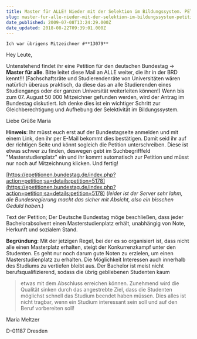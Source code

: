 ```yaml
---
title: Master für ALLE! Nieder mit der Selektion im Bildungssystem. PETITION
slug: master-fur-alle-nieder-mit-der-selektion-im-bildungssystem-petition
date_published: 2009-07-08T13:24:29.000Z
date_updated: 2018-08-22T09:39:01.000Z
---
```


    Ich war übrigens Mitzeichner #**13079**

Hey Leute,

Untenstehend findet ihr eine Petition für den deutschen Bundestag -> **Master für alle**. Bitte leitet diese Mail an ALLE weiter, die ihr in der BRD kennt!!! (Fachschaftsräte und Studierendenräte von Universitäten wären natürlich überaus praktisch, da diese das an alle Studierenden eines Studiengangs oder der ganzen Universität weiterleiten können!) Wenn bis zum 07. August 50 000 Mitzeichner gefunden werden, wird der Antrag im Bundestag diskutiert. Ich denke dies ist ein wichtiger Schritt zur Gleichberechtigung und Aufhebung der Selektivität im Bildungssystem.

Liebe Grüße Maria

**Hinweis**: Ihr müsst euch erst auf der Bundestagseite anmelden und mit einem Link, den ihr per E-Mail bekommt dies bestätigen. Damit seid ihr auf der richtigen Seite und könnt sogleich die Petition unterschreiben. Diese ist etwas schwer zu finden, deswegen gebt im Suchbegrifffeld "Masterstudienplatz" ein und ihr kommt automatisch zur Petition und müsst nur noch auf Mitzeichnung klicken. Und fertig!

[https://epetitionen.bundestag.de/index.php?action=petition;sa=details;petition=5178](https://epetitionen.bundestag.de/index.php?action=petition;sa=details;petition=5178) (*leider ist der Server sehr lahm, die Bundesregierung macht das sicher mit Absicht, also ein bisschen Geduld haben*.)

Text der Petition; Der Deutsche Bundestag möge beschließen, dass jeder Bachelorabsolvent einen Masterstudienplatz erhält, unabhängig von Note, Herkunft und sozialem Stand.

**Begründung**: Mit der jetzigen Regel, bei der es so organisiert ist, dass nicht alle einen Masterplatz erhalten, steigt der Konkurrenzkampf unter den Studenten. Es geht nur noch darum gute Noten zu erzielen, um einen Masterstudienplatz zu erhalten. Die Möglichkeit Interessen auch innerhalb des Studiums zu vertiefen bleibt aus. Der Bachelor ist meist nicht berufsqualifizierend, sodass die übrig gebliebenen Studenten kaum

> etwas mit dem Abschluss erreichen können. Zunehmend wird die Qualität sinken durch das angestrebte Ziel, dass die Studenten möglichst schnell das Studium beendet haben müssen. Dies alles ist nicht tragbar, wenn ein Studium interessant sein soll und auf den Beruf vorbereiten soll!

Maria Meltzer

D-01187 Dresden
